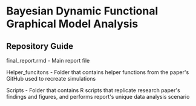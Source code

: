 # Bayesian Dynamic Functional Graphical Model Analysis

## Repository Guide

final_report.rmd - Main report file

Helper_funcitons - Folder that contains helper functions from the paper's GitHub used to recreate simulations

Scripts - Folder that contains R scripts that replicate research paper's findings and figures, and performs report's unique data analysis scenario
